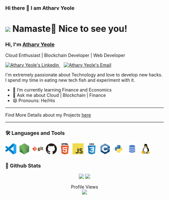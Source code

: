 ### Hi there 👋 I am Atharv Yeole

<!--
**Yeole2001/Yeole2001** is a ✨ _special_ ✨ repository because its `README.md` (this file) appears on your GitHub profile.

Here are some ideas to get you started:

- 🔭 I’m currently working on ...
- 🌱 I’m currently learning ...
- 👯 I’m looking to collaborate on ...
- 🤔 I’m looking for help with ...
- 💬 Ask me about ...
- 📫 How to reach me: ...
- 😄 Pronouns: ...
- ⚡ Fun fact: ...
-->

# <img src="https://emojis.slackmojis.com/emojis/images/1531849430/4246/blob-sunglasses.gif?1531849430" width="30"> Namaste🙏 Nice to see you!

### Hi, I'm [Atharv Yeole](https://github.com/Yeole2001/Yeole2001)
Cloud Enthusiast | Blockchain Developer | Web Developer 

<a href="https://www.linkedin.com/in/atharv-yeole/" target="_blank">
  <img height="32" width="32" alt="Atharv Yeole's Linkedin" src="https://cdn.jsdelivr.net/gh/devicons/devicon/icons/linkedin/linkedin-original.svg" />
</a>
&nbsp;&nbsp;
<a href="mailto:0.atharv0015@gmail.com" target="_blank">
  <img height="32" width="32" alt="Atharv Yeole's Email" src="https://cdn.jsdelivr.net/npm/simple-icons@latest/icons/gmail.svg" />
</a>

I'm extremely passionate about Technology and love to develop new hacks. I spend my time in eating new tech fish and experiment with it.

- 🌱 I’m currently learning Finance and Economics
- 💬 Ask me about Cloud | Blockchain | Finance
- 😄 Pronouns: He/His

<hr>

<!-- ### Hosted Project

( Username/Mobile No: 7709915693 | Password: \<Project Name\>@12 | e.g. AssetTrading@12 )

- [Asset Trading](https://assettrading.azurewebsites.net) - [Azure Developer League Hackathon | Team Zeros & Ones | Runner Up](https://www.hackerearth.com/challenges/hackathon/azure-developer-league-hackathon/)
- [FastRide](https://fastride.azurewebsites.net) - [AWS Digital Innovation Hackathon | Team Chintamani | Top 5 Finalist](https://www.hackerearth.com/challenges/hackathon/aws-india-digital-innovation-hackathon/)
- [LifeLink](https://lifelink.eu-de.mybluemix.net/) - [IBM Reimagine Future Hackathon | Team Sukhakarta | Top 11 Finalist](https://www.hackerearth.com/challenges/hackathon/reimaginefuture-hackathon/?utm_source=platform&utm_medium=push&utm_campaign=ReimagineFutureHackathon)
- Login Credentials Manager - [Video Demo Link](https://drive.google.com/file/d/1ih3lDmSuKYymXenrha9ICDivqHvWWCFG/view) -->

Find More Details about my Projects [here](https://github.com/Yeole2001?tab=repositories)

<hr>

### 🛠 Languages and Tools

<img height="35" src="https://raw.githubusercontent.com/github/explore/80688e429a7d4ef2fca1e82350fe8e3517d3494d/topics/visual-studio-code/visual-studio-code.png">&nbsp;
<img height="35" src="https://raw.githubusercontent.com/github/explore/80688e429a7d4ef2fca1e82350fe8e3517d3494d/topics/nodejs/nodejs.png">&nbsp;
<img height="35" src="https://raw.githubusercontent.com/github/explore/80688e429a7d4ef2fca1e82350fe8e3517d3494d/topics/git/git.png">&nbsp;
<img height="35" src="https://raw.githubusercontent.com/github/explore/80688e429a7d4ef2fca1e82350fe8e3517d3494d/topics/github-api/github-api.png">&nbsp;
<img height="35" src="https://raw.githubusercontent.com/github/explore/80688e429a7d4ef2fca1e82350fe8e3517d3494d/topics/html/html.png">&nbsp;
<img height="35" src="https://raw.githubusercontent.com/github/explore/80688e429a7d4ef2fca1e82350fe8e3517d3494d/topics/javascript/javascript.png">&nbsp;
<img height="35" src="https://raw.githubusercontent.com/github/explore/80688e429a7d4ef2fca1e82350fe8e3517d3494d/topics/css/css.png">&nbsp;
<img height="35" src="https://raw.githubusercontent.com/github/explore/80688e429a7d4ef2fca1e82350fe8e3517d3494d/topics/cpp/cpp.png">&nbsp;
<img height="35" src="https://raw.githubusercontent.com/github/explore/80688e429a7d4ef2fca1e82350fe8e3517d3494d/topics/python/python.png">&nbsp;
<img height="35" src="https://raw.githubusercontent.com/github/explore/80688e429a7d4ef2fca1e82350fe8e3517d3494d/topics/sql/sql.png">&nbsp;
<img height="35" src="https://raw.githubusercontent.com/github/explore/80688e429a7d4ef2fca1e82350fe8e3517d3494d/topics/linux/linux.png">&nbsp;

### 🎯 Github Stats

<p align = "center">
  <img src="https://github-readme-stats.vercel.app/api?username=P-28032002&show_icons=true&theme=bear" width=400>
  <img src="https://github-readme-streak-stats.herokuapp.com?user=P-28032002&theme=dark&hide_border=true" width=400>
</p>

<p align="center"> 
  Profile Views
  <br>
  <img src="https://profile-counter.glitch.me/P-28032002/count.svg" />
</p>
